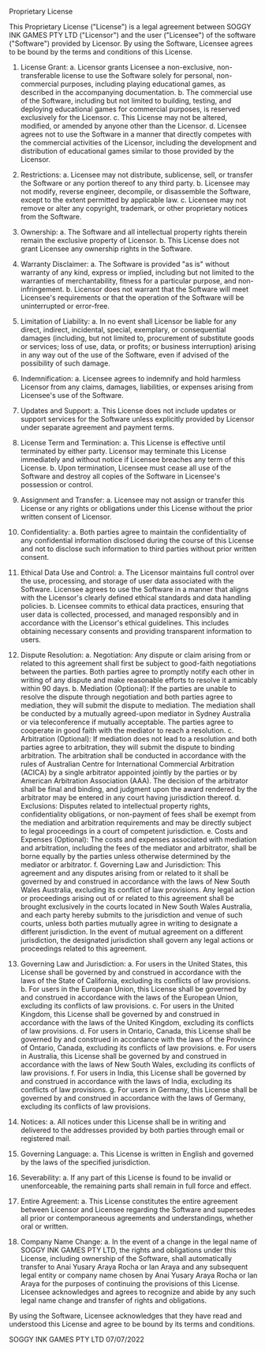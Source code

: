 Proprietary License

This Proprietary License ("License") is a legal agreement between SOGGY INK GAMES PTY LTD ("Licensor") and the user ("Licensee") of the software ("Software") provided by Licensor. By using the Software, Licensee agrees to be bound by the terms and conditions of this License.

1. License Grant:
    a. Licensor grants Licensee a non-exclusive, non-transferable license to use the Software solely for personal, non-commercial purposes, including playing educational games, as described in the accompanying documentation.
    b. The commercial use of the Software, including but not limited to building, testing, and deploying educational games for commercial purposes, is reserved exclusively for the Licensor.
    c. This License may not be altered, modified, or amended by anyone other than the Licensor.
    d. Licensee agrees not to use the Software in a manner that directly competes with the commercial activities of the Licensor, including the development and distribution of educational games similar to those provided by the Licensor.

2. Restrictions:
a. Licensee may not distribute, sublicense, sell, or transfer the Software or any portion thereof to any third party.
b. Licensee may not modify, reverse engineer, decompile, or disassemble the Software, except to the extent permitted by applicable law.
c. Licensee may not remove or alter any copyright, trademark, or other proprietary notices from the Software.

3. Ownership:
a. The Software and all intellectual property rights therein remain the exclusive property of Licensor.
b. This License does not grant Licensee any ownership rights in the Software.

4. Warranty Disclaimer:
a. The Software is provided "as is" without warranty of any kind, express or implied, including but not limited to the warranties of merchantability, fitness for a particular purpose, and non-infringement.
b. Licensor does not warrant that the Software will meet Licensee's requirements or that the operation of the Software will be uninterrupted or error-free.

5. Limitation of Liability:
a. In no event shall Licensor be liable for any direct, indirect, incidental, special, exemplary, or consequential damages (including, but not limited to, procurement of substitute goods or services; loss of use, data, or profits; or business interruption) arising in any way out of the use of the Software, even if advised of the possibility of such damage.

6. Indemnification:
    a. Licensee agrees to indemnify and hold harmless Licensor from any claims, damages, liabilities, or expenses arising from Licensee's use of the Software.

7. Updates and Support:
a. This License does not include updates or support services for the Software unless explicitly provided by Licensor under separate agreement and payment terms.

8. License Term and Termination:
a. This License is effective until terminated by either party. Licensor may terminate this License immediately and without notice if Licensee breaches any term of this License.
b. Upon termination, Licensee must cease all use of the Software and destroy all copies of the Software in Licensee's possession or control.

9. Assignment and Transfer:
    a. Licensee may not assign or transfer this License or any rights or obligations under this License without the prior written consent of Licensor.

10. Confidentiality:
    a. Both parties agree to maintain the confidentiality of any confidential information disclosed during the course of this License and not to disclose such information to third parties without prior written consent.

11. Ethical Data Use and Control:
    a. The Licensor maintains full control over the use, processing, and storage of user data associated with the Software. Licensee agrees to use the Software in a manner that aligns with the Licensor's clearly defined ethical standards and data handling policies.
    b. Licensee commits to ethical data practices, ensuring that user data is collected, processed, and managed responsibly and in accordance with the Licensor's ethical guidelines. This includes obtaining necessary consents and providing transparent information to users.

12. Dispute Resolution:
    a. Negotiation: Any dispute or claim arising from or related to this agreement shall first be subject to good-faith negotiations between the parties. Both parties agree to promptly notify each other in writing of any dispute and make reasonable efforts to resolve it amicably within 90 days.
    b. Mediation (Optional): If the parties are unable to resolve the dispute through negotiation and both parties agree to mediation, they will submit the dispute to mediation. The mediation shall be conducted by a mutually agreed-upon mediator in Sydney Australia or via teleconference if mutually acceptable. The parties agree to cooperate in good faith with the mediator to reach a resolution.
    c. Arbitration (Optional): If mediation does not lead to a resolution and both parties agree to arbitration, they will submit the dispute to binding arbitration. The arbitration shall be conducted in accordance with the rules of Australian Centre for International Commercial Arbitration (ACICA) by a single arbitrator appointed jointly by the parties or by American Arbitration Association (AAA). The decision of the arbitrator shall be final and binding, and judgment upon the award rendered by the arbitrator may be entered in any court having jurisdiction thereof.
    d. Exclusions: Disputes related to intellectual property rights, confidentiality obligations, or non-payment of fees shall be exempt from the mediation and arbitration requirements and may be directly subject to legal proceedings in a court of competent jurisdiction.
    e. Costs and Expenses (Optional): The costs and expenses associated with mediation and arbitration, including the fees of the mediator and arbitrator, shall be borne equally by the parties unless otherwise determined by the mediator or arbitrator.
    f. Governing Law and Jurisdiction: This agreement and any disputes arising from or related to it shall be governed by and construed in accordance with the laws of New South Wales Australia, excluding its conflict of law provisions. Any legal action or proceedings arising out of or related to this agreement shall be brought exclusively in the courts located in New South Wales Australia, and each party hereby submits to the jurisdiction and venue of such courts, unless both parties mutually agree in writing to designate a different jurisdiction. In the event of mutual agreement on a different jurisdiction, the designated jurisdiction shall govern any legal actions or proceedings related to this agreement.

13. Governing Law and Jurisdiction:
a. For users in the United States, this License shall be governed by and construed in accordance with the laws of the State of California, excluding its conflicts of law provisions.
b. For users in the European Union, this License shall be governed by and construed in accordance with the laws of the European Union, excluding its conflicts of law provisions.
c. For users in the United Kingdom, this License shall be governed by and construed in accordance with the laws of the United Kingdom, excluding its conflicts of law provisions.
d. For users in Ontario, Canada, this License shall be governed by and construed in accordance with the laws of the Province of Ontario, Canada, excluding its conflicts of law provisions.
e. For users in Australia, this License shall be governed by and construed in accordance with the laws of New South Wales, excluding its conflicts of law provisions.
f. For users in India, this License shall be governed by and construed in accordance with the laws of India, excluding its conflicts of law provisions.
g. For users in Germany, this License shall be governed by and construed in accordance with the laws of Germany, excluding its conflicts of law provisions.

14. Notices:
a. All notices under this License shall be in writing and delivered to the addresses provided by both parties through email or registered mail.

15. Governing Language:
    a. This License is written in English and governed by the laws of the specified jurisdiction.

16. Severability:
    a. If any part of this License is found to be invalid or unenforceable, the remaining parts shall remain in full force and effect.

17. Entire Agreement:
    a. This License constitutes the entire agreement between Licensor and Licensee regarding the Software and supersedes all prior or contemporaneous agreements and understandings, whether oral or written.

18. Company Name Change:
    a. In the event of a change in the legal name of SOGGY INK GAMES PTY LTD, the rights and obligations under this License, including ownership of the Software, shall automatically transfer to Anai Yusary Araya Rocha or Ian Araya and any subsequent legal entity or company name chosen by Anai Yusary Araya Rocha or Ian Araya for the purposes of continuing the provisions of this License. Licensee acknowledges and agrees to recognize and abide by any such legal name change and transfer of rights and obligations.

By using the Software, Licensee acknowledges that they have read and understood this License and agree to be bound by its terms and conditions.

SOGGY INK GAMES PTY LTD
07/07/2022